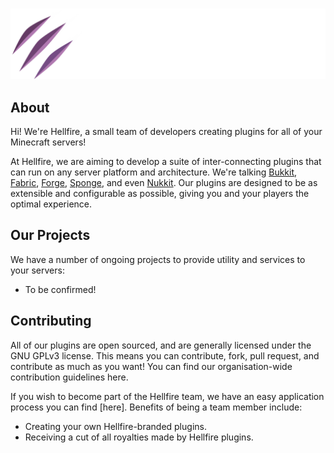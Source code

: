 [1]: https://github.com/hellfire-mc/.github/CONTRIBUTING.md
[2]: https://github.com/hellfire-mc/.github/APPLYING.md

<div align="center">
  <br />
  <p>
    <a href="https://github.com/hellfire-mc"><img src="https://raw.githubusercontent.com/hellfire-mc/.github/main/assets/title.png" width="800" alt="hellfire" /></a>
  </p>
</div>

## About

Hi! We're Hellfire, a small team of developers creating plugins for all of your Minecraft servers!

At Hellfire, we are aiming to develop a suite of inter-connecting plugins that can run on any server platform and architecture. We're talking [Bukkit](https://dev.bukkit.org/), [Fabric](https://fabricmc.net/), [Forge](https://forums.minecraftforge.net/ "Forge Homepage"), [Sponge](https://www.spongepowered.org/), and even [Nukkit](https://github.com/Nukkit/Nukkit). Our plugins are designed to be as extensible and configurable as possible, giving you and your players the optimal experience.

## Our Projects

We have a number of ongoing projects to provide utility and services to your servers:

- To be confirmed!

## Contributing

All of our plugins are open sourced, and are generally licensed under the GNU GPLv3 license. This means you can contribute, fork, pull request, and contribute as much as you want! You can find our organisation-wide contribution guidelines here.

If you wish to become part of the Hellfire team, we have an easy application process you can find [here]. Benefits of being a team member include:

- Creating your own Hellfire-branded plugins.
- Receiving a cut of all royalties made by Hellfire plugins.
